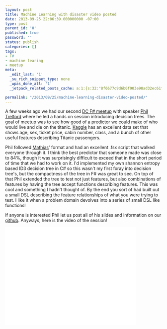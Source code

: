 ```yaml
---
layout: post
title: Machine Learning with disaster video posted
date: 2013-09-25 22:06:39.000000000 -07:00
type: post
parent_id: '0'
published: true
password: ''
status: publish
categories: []
tags:
- F#
- machine learing
- meetup
meta:
  _edit_last: '1'
  _su_rich_snippet_type: none
  _wpas_done_all: '1'
  _jetpack_related_posts_cache: a:1:{s:32:"8f6677c9d6b0f903e98ad32ec61f8deb";a:2:{s:7:"expires";i:1560307503;s:7:"payload";a:3:{i:0;a:1:{s:2:"id";i:4209;}i:1;a:1:{s:2:"id";i:4170;}i:2;a:1:{s:2:"id";i:3847;}}}}

permalink: "/2013/09/25/machine-learning-disaster-video-posted/"
---
```

A few weeks ago we had our second [DC F# meetup](http://www.meetup.com/DC-fsharp/) with speaker [Phil Trelford](http://trelford.com/blog/) where he led a hands on session introducing decision trees. The goal of meetup was to see how good of a predictor we could make of who would live and die on the titanic. [Kaggle](http://www.kaggle.com/c/titanic-gettingStarted) has an excellent data set that shows age, sex, ticket price, cabin number, class, and a bunch of other useful features describing Titanic passengers.

Phil followed [Mathias](www.clear-lines.com/blog/)' format and had an excellent .fsx script that walked everyone through it. I think the best predictor that someone made was close to 84%, though it was surprisingly difficult to exceed that in the short period of time that we had to work on it. I'd implemented my own shannon entropy based ID3 decision tree in C# so this wasn't my first foray into decision tree's, but the compactness of the tree in F# was great to see. On top of that Phil extended the tree to test not just features, but also combinations of features by having the tree accept functions describing features. This was cool and something I hadn't thought of. By the end you sort of had built out a small DSL describing the feature relationships of what you were trying to test. I like it when a problem domain devolves into a series of small DSL like functions!

If anyone is interested Phil let us post all of his slides and information on our [github](https://github.com/DCFsharp/Machine-Learning-From-Disaster). Anyways, here is the video of the session!

<iframe width="420" height="315" src="//www.youtube.com/embed/kh9WjKAG4Jk" frameborder="0" allowfullscreen></iframe>

